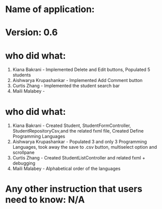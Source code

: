 # Name of application: 
# Version: 0.6

# who did what:
1. Kiana Bakrani - Implemented Delete and Edit buttons, Populated 5 students
2. Aishwarya Krupashankar - Implemented Add Comment button
3. Curtis Zhang - Implemented the student search bar
4. Maili Malabey -

# who did what: 
1. Kiana Bakrani - Created Student, StudentFormController, StudentRepositoryCsv,and the related fxml file, Created Define Programming Languages
2. Aishwarya Krupashankar - Populated 3 and only 3 Programming Languages, took away the save to .csv button, multiselect option and scrollpane
3. Curtis Zhang -  Created StudentListController and related fxml + debugging
4. Maili Malabey - Alphabetical order of the languages


# Any other instruction that users need to know: N/A














